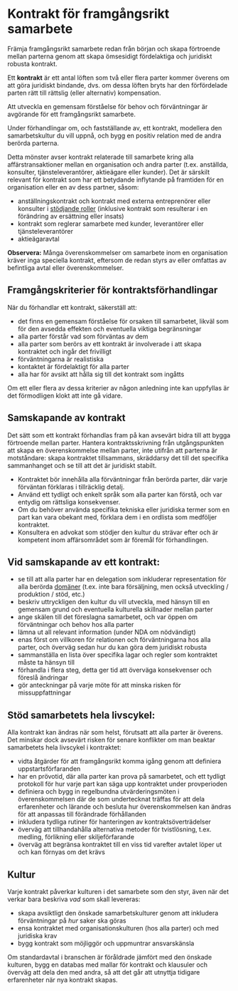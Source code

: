 # Kontrakt för framgångsrikt samarbete

<summary>
Främja framgångsrikt samarbete redan från början och skapa förtroende mellan parterna genom att skapa ömsesidigt fördelaktiga och juridiskt robusta kontrakt.
</summary>

Ett **kontrakt** är ett antal löften som två eller flera parter kommer överens om att göra juridiskt bindande, dvs. om dessa löften bryts har den förfördelade parten rätt till rättslig (eller alternativ) kompensation.

Att utveckla en gemensam förståelse för behov och förväntningar är avgörande för ett framgångsrikt samarbete.

Under förhandlingar om, och fastställande av,  ett kontrakt, modellera den samarbetskultur du vill uppnå, och bygg en positiv relation med de andra berörda parterna.

Detta mönster avser kontrakt relaterade till samarbete kring alla affärstransaktioner mellan en organisation och andra parter (t.ex. anställda, konsulter, tjänsteleverantörer, aktieägare eller kunder). Det är särskilt relevant för kontrakt som har ett betydande inflytande på framtiden för en organisation eller en av dess partner, såsom:

- anställningskontrakt och kontrakt med externa entreprenörer eller konsulter i [stödjande roller](section:support-role) (inklusive kontrakt som resulterar i en förändring av ersättning eller insats)
- kontrakt som reglerar samarbete med kunder, leverantörer eller tjänsteleverantörer
- aktieägaravtal

**Observera:** Många överenskommelser om samarbete inom en organisation kräver inga speciella kontrakt, eftersom de redan styrs av eller omfattas av befintliga avtal eller överenskommelser.

## Framgångskriterier för kontraktsförhandlingar

När du förhandlar ett kontrakt, säkerställ att:

- det finns en gemensam förståelse för orsaken till samarbetet, likväl som för den avsedda effekten och eventuella viktiga begränsningar
- alla parter förstår vad som förväntas av dem
- alla parter som berörs av ett kontrakt är involverade i att skapa kontraktet och ingår det frivilligt
- förväntningarna är realistiska
- kontaktet är fördelaktigt för alla parter
- alla har för avsikt att hålla sig till det kontrakt som ingåtts

Om ett eller flera av dessa kriterier av någon anledning inte kan uppfyllas är det förmodligen klokt att inte gå vidare.

## Samskapande av kontrakt

Det sätt som ett kontrakt förhandlas fram på kan avsevärt bidra till att bygga förtroende mellan parter. Hantera kontraktsskrivning från utgångspunkten att skapa en överenskommelse mellan parter, inte utifrån att parterna är motståndare: skapa kontraktet tillsammans, skräddarsy det till det specifika sammanhanget och se till att det är juridiskt stabilt.

- Kontraktet bör innehålla alla förväntningar från berörda parter, där varje förväntan förklaras i tillräcklig detalj.
- Använd ett tydligt och enkelt språk som alla parter kan förstå, och var entydig om rättsliga konsekvenser.
- Om du behöver använda specifika tekniska eller juridiska termer som en part kan vara obekant med, förklara dem i en ordlista som medföljer kontraktet.
- Konsultera en advokat som stödjer den kultur du strävar efter och är kompetent inom affärsområdet som är föremål för förhandlingen.

## Vid samskapande av ett kontrakt:

- se till att alla parter har en delegation som inkluderar representation för alla berörda [domäner](glossary:domain) (t.ex. inte bara försäljning, men också utveckling / produktion / stöd, etc.)
- beskriv uttryckligen den kultur du vill utveckla, med hänsyn till en gemensam grund och eventuella kulturella skillnader mellan parter
- ange skälen till det föreslagna samarbetet, och var öppen om förväntningar och behov hos alla parter
- lämna ut all relevant information (under NDA om nödvändigt)
- enas först om villkoren för relationen och förväntningarna hos alla parter, och överväg sedan hur du kan göra dem juridiskt robusta
- sammanställa en lista över specifika lagar och regler som kontraktet måste ta hänsyn till
- förhandla i flera steg, detta ger tid att överväga konsekvenser och föreslå ändringar
- gör anteckningar på varje möte för att minska risken för missuppfattningar

## Stöd samarbetets hela livscykel:

Alla kontrakt kan ändras när som helst, förutsatt att alla parter är överens. Det minskar dock avsevärt risken för senare konflikter om man beaktar samarbetets hela livscykel i kontraktet:

- vidta åtgärder för att framgångsrikt komma igång genom att definiera uppstartsförfaranden
- har en prövotid, där alla parter kan prova på samarbetet, och ett tydligt protokoll för hur varje part kan säga upp kontraktet under provperioden
- definiera och bygg in regelbundna utvärderingsmöten i överenskommelsen där de som undertecknat träffas för att dela erfarenheter och lärande och besluta hur överenskommelsen kan ändras för att anpassas till förändrade förhållanden
- inkludera tydliga rutiner för hanteringen av kontraktsöverträdelser
- överväg att tillhandahålla alternativa metoder för tvistlösning, t.ex. medling, förlikning eller skiljeförfarande
- överväg att begränsa kontraktet till en viss tid varefter avtalet löper ut och kan förnyas om det krävs

## Kultur

Varje kontrakt påverkar kulturen i det samarbete som den styr, även när det verkar bara beskriva *vad* som skall levereras:

- skapa avsiktligt den önskade samarbetskulturer genom att inkludera förväntningar på *hur* saker ska göras
- ensa kontraktet med organisationskulturen (hos alla parter) och med juridiska krav
- bygg kontrakt som möjliggör och uppmuntrar ansvarskänsla

Om standardavtal i branschen är föråldrade jämfört med den önskade kulturen, bygg en databas med mallar för kontrakt och klausuler och överväg att dela den med andra, så att det går att utnyttja tidigare erfarenheter när nya kontrakt skapas.

